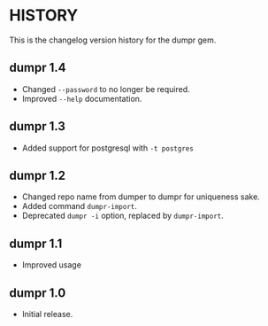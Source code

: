 # HISTORY

This is the changelog version history for the dumpr gem.

## dumpr 1.4

* Changed `--password` to no longer be required.
* Improved `--help` documentation.

## dumpr 1.3

* Added support for postgresql with `-t postgres`

## dumpr 1.2

* Changed repo name from dumper to dumpr for uniqueness sake.
* Added command `dumpr-import`.
* Deprecated `dumpr -i` option, replaced by `dumpr-import`.

## dumpr 1.1

* Improved usage


## dumpr 1.0

* Initial release.
